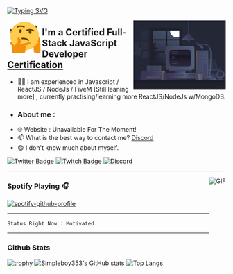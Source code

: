 [![Typing SVG](https://readme-typing-svg.herokuapp.com?font=Cascadia+Code&weight=200&size=23&pause=1000&color=00F726&center=true&vCenter=true&width=435&lines=Welcome+To+My+GitHub+Am+Yassine;You+can+call+me+Yassine)](https://git.io/typing-svg)


<img align="left" alt="GIF" height="80px" src="https://github.com/SatYu26/SatYu26/blob/master/Assets/hmm.gif"/> 

<img align="right" alt="GIF" height="160px" src="https://github.com/SatYu26/SatYu26/blob/master/Assets/Animation.gif" />

## I'm a Certified Full-Stack JavaScript Developer [Certification](https://learn.gomycode.co/credentials/6b933d11-9dba-4424-98f4-1c0960bd2d7d/GYAOARMHSYYSCALOCEDEEEONI-CN-TC-O/00006909)

- 👨‍💻 I am experienced in Javascript / ReactJS / NodeJs / FiveM [Still leaning more] , currently practising/learning more ReactJS/NodeJs w/MongoDB.
- ### About me :
- 🌐 Website : Unavailable For The Moment!
- 📫 What is the best way to contact me? [Discord](https://discord.io/Yassinos)
- 😄 I don't know much about myself.

[![Twitter Badge](https://img.shields.io/badge/Twitter-%23229FEC.svg?&style=for-the-badge&logo=twitter&logoColor=white)](https://twitter.com/yassine_castro)
[![Twitch Badge](https://img.shields.io/twitch/status/yassinos08?style=for-the-badge)](https://www.twitch.tv/yassinos08)
[![Discord](https://img.shields.io/badge/Discord-7289DA?style=for-the-badge&logo=discord&logoColor=white)](https://discord.gg/wtgJdAuFrq)

---

<img align="right" alt="GIF" height="170px" src="https://media.giphy.com/media/J5B1Y8QZnzXXbLQIBu/giphy.gif" />

### Spotify Playing 🎧

[![spotify-github-profile](https://spotify-github-profile.vercel.app/api/view?uid=5kjfvwyr7jt4obqge5x1gstpm&cover_image=true&theme=default&show_offline=false&background_color=121212)](https://github.com/kittinan/spotify-github-profile)

---

<!--START_SECTION:waka-->
```text
Status Right Now : Motivated
```

---

<!--END_SECTION:waka-->
### Github Stats
[![trophy](https://github-profile-trophy.vercel.app/?username=Yassinos-coder&theme=onedark&title=Joined2020,Commit,Followers,Repositories,Stars,PullRequest)](https://github.com/ryo-ma/github-profile-trophy)
![Simpleboy353's GitHub stats](https://github-readme-stats.vercel.app/api?username=Yassinos-coder&show_icons=true&theme=radical)
[![Top Langs](https://github-readme-stats.vercel.app/api/top-langs/?username=Yassinos-coder)](https://github.com/anuraghazra/github-readme-stats)




